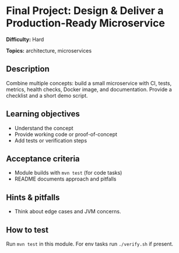 # Final Project: Design & Deliver a Production-Ready Microservice

**Difficulty:** Hard

**Topics:** architecture, microservices

## Description

Combine multiple concepts: build a small microservice with CI, tests, metrics, health checks, Docker image, and documentation. Provide a checklist and a short demo script.


## Learning objectives

- Understand the concept
- Provide working code or proof-of-concept
- Add tests or verification steps

## Acceptance criteria

- Module builds with `mvn test` (for code tasks)
- README documents approach and pitfalls

## Hints & pitfalls

- Think about edge cases and JVM concerns.

## How to test

Run `mvn test` in this module. For env tasks run `./verify.sh` if present.
